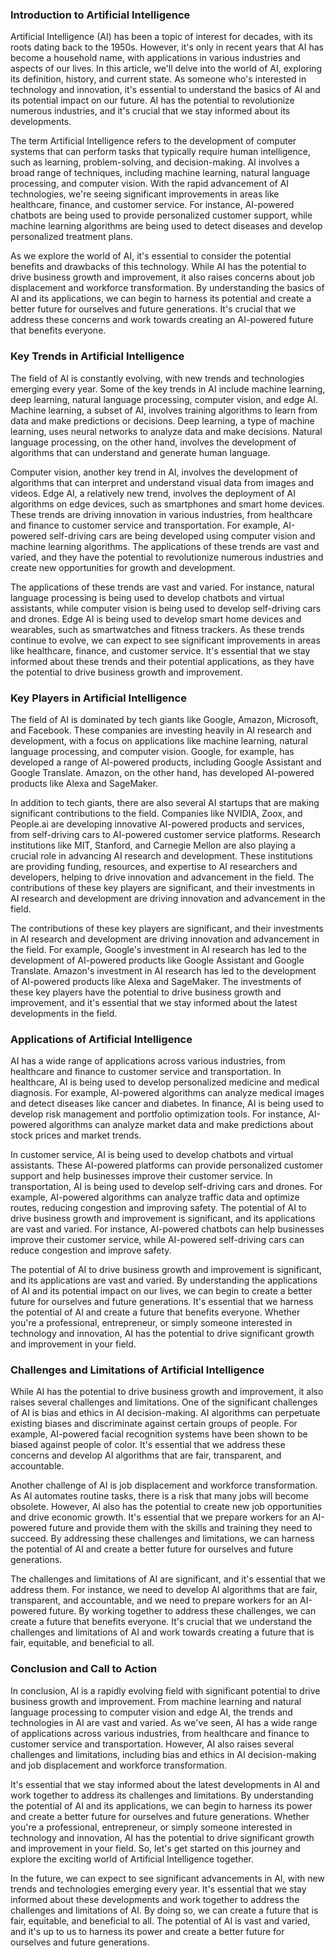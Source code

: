 ### Introduction to Artificial Intelligence
Artificial Intelligence (AI) has been a topic of interest for decades, with its roots dating back to the 1950s. However, it's only in recent years that AI has become a household name, with applications in various industries and aspects of our lives. In this article, we'll delve into the world of AI, exploring its definition, history, and current state. As someone who's interested in technology and innovation, it's essential to understand the basics of AI and its potential impact on our future. AI has the potential to revolutionize numerous industries, and it's crucial that we stay informed about its developments.

The term Artificial Intelligence refers to the development of computer systems that can perform tasks that typically require human intelligence, such as learning, problem-solving, and decision-making. AI involves a broad range of techniques, including machine learning, natural language processing, and computer vision. With the rapid advancement of AI technologies, we're seeing significant improvements in areas like healthcare, finance, and customer service. For instance, AI-powered chatbots are being used to provide personalized customer support, while machine learning algorithms are being used to detect diseases and develop personalized treatment plans.

As we explore the world of AI, it's essential to consider the potential benefits and drawbacks of this technology. While AI has the potential to drive business growth and improvement, it also raises concerns about job displacement and workforce transformation. By understanding the basics of AI and its applications, we can begin to harness its potential and create a better future for ourselves and future generations. It's crucial that we address these concerns and work towards creating an AI-powered future that benefits everyone.

### Key Trends in Artificial Intelligence
The field of AI is constantly evolving, with new trends and technologies emerging every year. Some of the key trends in AI include machine learning, deep learning, natural language processing, computer vision, and edge AI. Machine learning, a subset of AI, involves training algorithms to learn from data and make predictions or decisions. Deep learning, a type of machine learning, uses neural networks to analyze data and make decisions. Natural language processing, on the other hand, involves the development of algorithms that can understand and generate human language.

Computer vision, another key trend in AI, involves the development of algorithms that can interpret and understand visual data from images and videos. Edge AI, a relatively new trend, involves the deployment of AI algorithms on edge devices, such as smartphones and smart home devices. These trends are driving innovation in various industries, from healthcare and finance to customer service and transportation. For example, AI-powered self-driving cars are being developed using computer vision and machine learning algorithms. The applications of these trends are vast and varied, and they have the potential to revolutionize numerous industries and create new opportunities for growth and development.

The applications of these trends are vast and varied. For instance, natural language processing is being used to develop chatbots and virtual assistants, while computer vision is being used to develop self-driving cars and drones. Edge AI is being used to develop smart home devices and wearables, such as smartwatches and fitness trackers. As these trends continue to evolve, we can expect to see significant improvements in areas like healthcare, finance, and customer service. It's essential that we stay informed about these trends and their potential applications, as they have the potential to drive business growth and improvement.

### Key Players in Artificial Intelligence
The field of AI is dominated by tech giants like Google, Amazon, Microsoft, and Facebook. These companies are investing heavily in AI research and development, with a focus on applications like machine learning, natural language processing, and computer vision. Google, for example, has developed a range of AI-powered products, including Google Assistant and Google Translate. Amazon, on the other hand, has developed AI-powered products like Alexa and SageMaker.

In addition to tech giants, there are also several AI startups that are making significant contributions to the field. Companies like NVIDIA, Zoox, and People.ai are developing innovative AI-powered products and services, from self-driving cars to AI-powered customer service platforms. Research institutions like MIT, Stanford, and Carnegie Mellon are also playing a crucial role in advancing AI research and development. These institutions are providing funding, resources, and expertise to AI researchers and developers, helping to drive innovation and advancement in the field. The contributions of these key players are significant, and their investments in AI research and development are driving innovation and advancement in the field.

The contributions of these key players are significant, and their investments in AI research and development are driving innovation and advancement in the field. For example, Google's investment in AI research has led to the development of AI-powered products like Google Assistant and Google Translate. Amazon's investment in AI research has led to the development of AI-powered products like Alexa and SageMaker. The investments of these key players have the potential to drive business growth and improvement, and it's essential that we stay informed about the latest developments in the field.

### Applications of Artificial Intelligence
AI has a wide range of applications across various industries, from healthcare and finance to customer service and transportation. In healthcare, AI is being used to develop personalized medicine and medical diagnosis. For example, AI-powered algorithms can analyze medical images and detect diseases like cancer and diabetes. In finance, AI is being used to develop risk management and portfolio optimization tools. For instance, AI-powered algorithms can analyze market data and make predictions about stock prices and market trends.

In customer service, AI is being used to develop chatbots and virtual assistants. These AI-powered platforms can provide personalized customer support and help businesses improve their customer service. In transportation, AI is being used to develop self-driving cars and drones. For example, AI-powered algorithms can analyze traffic data and optimize routes, reducing congestion and improving safety. The potential of AI to drive business growth and improvement is significant, and its applications are vast and varied. For instance, AI-powered chatbots can help businesses improve their customer service, while AI-powered self-driving cars can reduce congestion and improve safety.

The potential of AI to drive business growth and improvement is significant, and its applications are vast and varied. By understanding the applications of AI and its potential impact on our lives, we can begin to create a better future for ourselves and future generations. It's essential that we harness the potential of AI and create a future that benefits everyone. Whether you're a professional, entrepreneur, or simply someone interested in technology and innovation, AI has the potential to drive significant growth and improvement in your field.

### Challenges and Limitations of Artificial Intelligence
While AI has the potential to drive business growth and improvement, it also raises several challenges and limitations. One of the significant challenges of AI is bias and ethics in AI decision-making. AI algorithms can perpetuate existing biases and discriminate against certain groups of people. For example, AI-powered facial recognition systems have been shown to be biased against people of color. It's essential that we address these concerns and develop AI algorithms that are fair, transparent, and accountable.

Another challenge of AI is job displacement and workforce transformation. As AI automates routine tasks, there is a risk that many jobs will become obsolete. However, AI also has the potential to create new job opportunities and drive economic growth. It's essential that we prepare workers for an AI-powered future and provide them with the skills and training they need to succeed. By addressing these challenges and limitations, we can harness the potential of AI and create a better future for ourselves and future generations.

The challenges and limitations of AI are significant, and it's essential that we address them. For instance, we need to develop AI algorithms that are fair, transparent, and accountable, and we need to prepare workers for an AI-powered future. By working together to address these challenges, we can create a future that benefits everyone. It's crucial that we understand the challenges and limitations of AI and work towards creating a future that is fair, equitable, and beneficial to all.

### Conclusion and Call to Action
In conclusion, AI is a rapidly evolving field with significant potential to drive business growth and improvement. From machine learning and natural language processing to computer vision and edge AI, the trends and technologies in AI are vast and varied. As we've seen, AI has a wide range of applications across various industries, from healthcare and finance to customer service and transportation. However, AI also raises several challenges and limitations, including bias and ethics in AI decision-making and job displacement and workforce transformation.

It's essential that we stay informed about the latest developments in AI and work together to address its challenges and limitations. By understanding the potential of AI and its applications, we can begin to harness its power and create a better future for ourselves and future generations. Whether you're a professional, entrepreneur, or simply someone interested in technology and innovation, AI has the potential to drive significant growth and improvement in your field. So, let's get started on this journey and explore the exciting world of Artificial Intelligence together.

In the future, we can expect to see significant advancements in AI, with new trends and technologies emerging every year. It's essential that we stay informed about these developments and work together to address the challenges and limitations of AI. By doing so, we can create a future that is fair, equitable, and beneficial to all. The potential of AI is vast and varied, and it's up to us to harness its power and create a better future for ourselves and future generations.